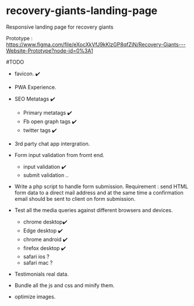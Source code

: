 # recovery-giants-landing-page

Responsive landing page for recovery giants

Prototype : https://www.figma.com/file/eXocXkVfJ9kKlzGP8qfZjN/Recovery-Giants---Website-Prototype?node-id=0%3A1

#TODO

- favicon. ✔️
- PWA Experience.
- SEO Metatags ✔️

  - Primary metatags ✔️
  - Fb open graph tags ✔️
  - twitter tags ✔️

- 3rd party chat app intergration.
- Form input validation from fromt end.
  - input validation ✔️
  - submit validation ..
- Write a php script to handle form submission.
  Requirement : send HTML form data to a direct mail address and at the same time a confirmation email should be sent to client on form submission.

- Test all the media queries against different browsers and devices.

  - chrome desktop✔️
  - Edge desktop ✔️
  - chrome android ✔️
  - firefox desktop ✔️
  - safari ios ?
  - safari mac ?

- Testimonials real data.
- Bundle all the js and css and minify them.
- optimize images.

